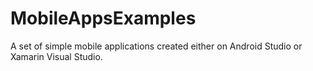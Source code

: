 # MobileAppsExamples
A set of simple mobile applications created either on Android Studio or Xamarin Visual Studio.
